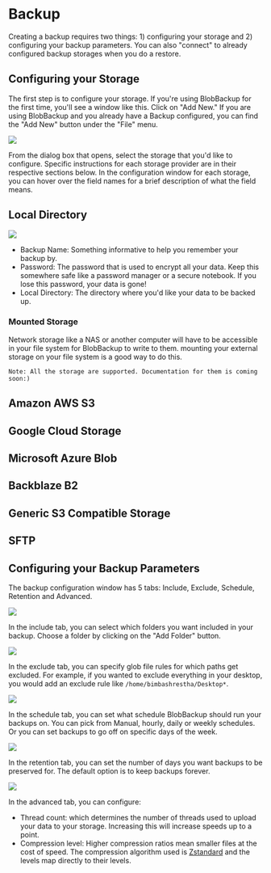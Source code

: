 # Backup

Creating a backup requires two things: 1) configuring your storage
and 2) configuring your backup parameters. You can also "connect"
to already configured backup storages when you do a restore.

## Configuring your Storage

The first step is to configure your storage. If you're using BlobBackup
for the first time, you'll see a window like this. Click on "Add New."
If you are using BlobBackup and you already have a Backup configured, 
you can find the "Add New" button under the "File" menu.

![](images/configuring-your-storage-1.png)

From the dialog box that opens, select the storage that you'd like to
configure. Specific instructions for each storage provider are in 
their respective sections below. In the configuration window for each 
storage, you can hover over the field names for a brief description 
of what the field means.

## Local Directory

![](images/local-directory-1.png)

* Backup Name: Something informative to help you remember your backup 
by.
* Password: The password that is used to encrypt all your data. Keep 
this somewhere safe like a password manager or a secure notebook. If you
lose this password, your data is gone! 
* Local Directory: The directory where you'd like your data to be backed
up. 

### Mounted Storage

Network storage like a NAS or another computer will have to be accessible
in your file system for BlobBackup to write to them. mounting your 
external storage on your file system is a good way to do this.

```
Note: All the storage are supported. Documentation for them is coming 
soon:)
```

## Amazon AWS S3
## Google Cloud Storage
## Microsoft Azure Blob
## Backblaze B2
## Generic S3 Compatible Storage
## SFTP 

## Configuring your Backup Parameters

The backup configuration window has 5 tabs: Include, Exclude, Schedule, 
Retention and Advanced.

![](images/configuring-your-backup-parameters-1.png)

In the include tab, you can select which folders you want included in 
your backup. Choose a folder by clicking on the "Add Folder" button.

![](images/configuring-your-backup-parameters-2.png)

In the exclude tab, you can specify glob file rules for which paths get 
excluded. For example, if you wanted to exclude everything in your desktop,
you would add an exclude rule like `/home/bimbashrestha/Desktop*`.

![](images/configuring-your-backup-parameters-3.png)

In the schedule tab, you can set what schedule BlobBackup should run your 
backups on. You can pick from Manual, hourly, daily or weekly schedules.
Or you can set backups to go off on specific days of the week.

![](images/configuring-your-backup-parameters-4.png)

In the retention tab, you can set the number of days you want backups to 
be preserved for. The default option is to keep backups forever.

![](images/configuring-your-backup-parameters-5.png)

In the advanced tab, you can configure:

* Thread count: which determines the number of threads used to upload 
your data to your storage. Increasing this will increase speeds up to 
a point.
* Compression level: Higher compression ratios mean smaller files at 
the cost of speed. The compression algorithm used is 
[Zstandard](https://github.com/facebook/zstd) and the levels map 
directly to their levels.


